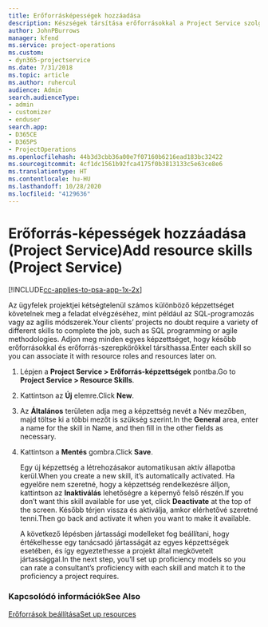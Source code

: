 ```yaml
---
title: Erőforrásképességek hozzáadása
description: Készségek társítása erőforrásokkal a Project Service szolgáltatásban
author: JohnPBurrows
manager: kfend
ms.service: project-operations
ms.custom:
- dyn365-projectservice
ms.date: 7/31/2018
ms.topic: article
ms.author: ruhercul
audience: Admin
search.audienceType:
- admin
- customizer
- enduser
search.app:
- D365CE
- D365PS
- ProjectOperations
ms.openlocfilehash: 44b3d3cbb36a00e7f07160b6216ead183bc32422
ms.sourcegitcommit: 4cf1dc1561b92fca4175f0b3813133c5e63ce8e6
ms.translationtype: HT
ms.contentlocale: hu-HU
ms.lasthandoff: 10/28/2020
ms.locfileid: "4129636"
---
```

# <a name="add-resource-skills-project-service"></a><span data-ttu-id="f74cd-103">Erőforrás-képességek hozzáadása (Project Service)</span><span class="sxs-lookup"><span data-stu-id="f74cd-103">Add resource skills (Project Service)</span></span>

[!INCLUDE[cc-applies-to-psa-app-1x-2x](../includes/cc-applies-to-psa-app-1x-2x.md)]

<span data-ttu-id="f74cd-104">Az ügyfelek projektjei kétségtelenül számos különböző képzettséget követelnek meg a feladat elvégzéséhez, mint például az SQL-programozás vagy az agilis módszerek.</span><span class="sxs-lookup"><span data-stu-id="f74cd-104">Your clients’ projects no doubt require a variety of different skills to complete the job, such as SQL programming or agile methodologies.</span></span> <span data-ttu-id="f74cd-105">Adjon meg minden egyes képzettséget, hogy később erőforrásokkal és erőforrás-szerepkörökkel társíthassa.</span><span class="sxs-lookup"><span data-stu-id="f74cd-105">Enter each skill so you can associate it with resource roles and resources later on.</span></span>  
  
1. <span data-ttu-id="f74cd-106">Lépjen a **Project Service > Erőforrás-képzettségek** pontba.</span><span class="sxs-lookup"><span data-stu-id="f74cd-106">Go to **Project Service > Resource Skills**.</span></span>  
  
2. <span data-ttu-id="f74cd-107">Kattintson az **Új** elemre.</span><span class="sxs-lookup"><span data-stu-id="f74cd-107">Click **New**.</span></span>  
  
3. <span data-ttu-id="f74cd-108">Az **Általános** területen adja meg a képzettség nevét a Név mezőben, majd töltse ki a többi mezőt is szükség szerint.</span><span class="sxs-lookup"><span data-stu-id="f74cd-108">In the **General** area, enter a name for the skill in Name, and then fill in the other fields as necessary.</span></span>  
  
4. <span data-ttu-id="f74cd-109">Kattintson a **Mentés** gombra.</span><span class="sxs-lookup"><span data-stu-id="f74cd-109">Click **Save**.</span></span>  
  
   <span data-ttu-id="f74cd-110">Egy új képzettség a létrehozásakor automatikusan aktív állapotba kerül.</span><span class="sxs-lookup"><span data-stu-id="f74cd-110">When you create a new skill, it’s automatically activated.</span></span> <span data-ttu-id="f74cd-111">Ha egyelőre nem szeretné, hogy a képzettség rendelkezésre álljon, kattintson az **Inaktiválás** lehetőségre a képernyő felső részén.</span><span class="sxs-lookup"><span data-stu-id="f74cd-111">If you don’t want this skill available for use yet, click **Deactivate** at the top of the screen.</span></span> <span data-ttu-id="f74cd-112">Később térjen vissza és aktiválja, amkor elérhetővé szeretné tenni.</span><span class="sxs-lookup"><span data-stu-id="f74cd-112">Then go back and activate it when you want to make it available.</span></span>  
  
   <span data-ttu-id="f74cd-113">A következő lépésben jártassági modelleket fog beállítani, hogy értékelhesse egy tanácsadó jártasságát az egyes képzettségek esetében, és így egyeztethesse a projekt által megkövetelt jártassággal.</span><span class="sxs-lookup"><span data-stu-id="f74cd-113">In the next step, you’ll set up proficiency models so you can rate a consultant’s proficiency with each skill and match it to the proficiency a project requires.</span></span>  
  
### <a name="see-also"></a><span data-ttu-id="f74cd-114">Kapcsolódó információk</span><span class="sxs-lookup"><span data-stu-id="f74cd-114">See Also</span></span>  
 [<span data-ttu-id="f74cd-115">Erőforrások beállítása</span><span class="sxs-lookup"><span data-stu-id="f74cd-115">Set up resources</span></span>](../psa/set-up-resources.md)
